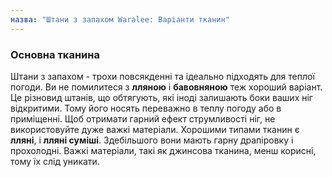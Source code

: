 ```yaml
---
назва: "Штани з запахом Waralee: Варіанти тканин"
---
```


### Основна тканина

Штани з запахом - трохи повсякденні та ідеально підходять для теплої погоди. Ви не помилитеся з **лляною** і **бавовняною** теж хороший варіант. Це різновид штанів, що обтягують, які іноді залишають боки ваших ніг відкритими. Тому його носять переважно в теплу погоду або в приміщенні. Щоб отримати гарний ефект струмливості ніг, не використовуйте дуже важкі матеріали. Хорошими типами тканин є **лляні**, і **лляні суміші**. Здебільшого вони мають гарну драпіровку і прохолодні. Важкі матеріали, такі як джинсова тканина, менш корисні, тому їх слід уникати.
